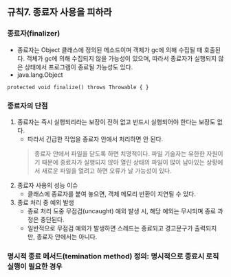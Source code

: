 ## 규칙7. 종료자 사용을 피하라

### 종료자(finalizer)
 * 종료자는 Object 클래스에 정의된 메소드이며 객체가 gc에 의해 수집될 때 호출된다. 객체가 gc에 의해 수집되지 않을 가능성이 있으며, 따라서 종료자가 실행되지 않은 상태에서 프로그램이 종료될 가능성도 있다.
 * java.lang.Object
 ```
 protected void finalize() throws Throwable { }
 ```
 
### 종료자의 단점
 1. 종료자는 즉시 실행되리라는 보장이 전혀 없고 반드시 실행되어야 한다는 보장도 없다.
     * 따라서 긴급한 작업을 종료자 안에서 처리하면 안 된다.
     > 종료자 안에서 파일을 닫도록 하면 치명적이다. 파일 기술자는 유한한 자원이기 때문에 종료자가 실행되지 않아 열린 상태의 파일이 많이 남아있는 상황에서 새로운 파일을 열려고 하면 오류가 날 가능성이 있다.
 2. 종료자 사용의 성능 이슈
     * 클래스에 종료자를 붙여 놓으면, 객체 메모리 반환이 지연될 수 있다.
 3. 종료 처리 중 예외 발생
     * 종료 처리 도중 무점검(uncaught) 예외 발생 시, 해당 예외는 무시되며 종료 과정은 중단된다.
     * 일반적으로 무점검 예외가 발생하면 스레드는 종료되고 경고문구가 출력되지만, 종료자 안에서는 아니다.

### 명시적 종료 메서드(temination method) 정의: 명시적으로 종료시 로직 실행이 필요한 경우
